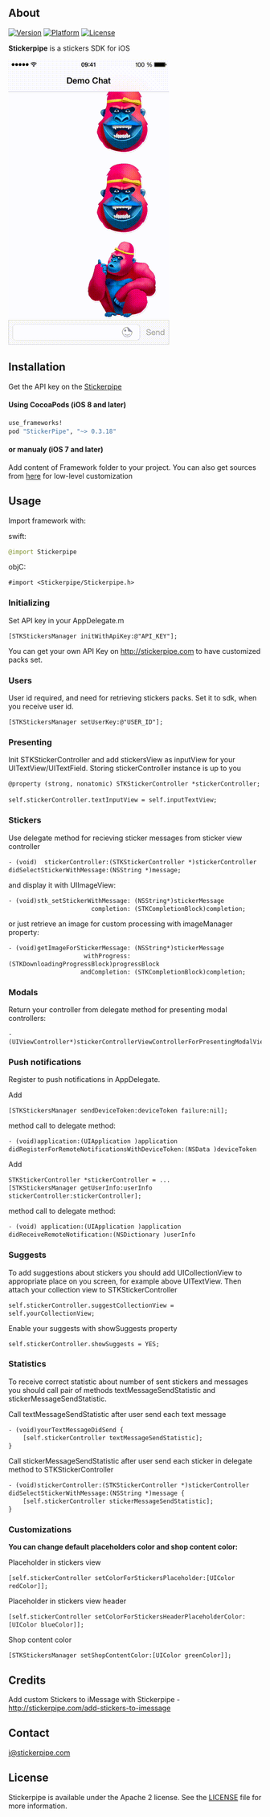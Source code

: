 ## About
[![Version](https://cocoapod-badges.herokuapp.com/v/StickerPipe/badge.png)](http://stickerpipe.com)
[![Platform](https://cocoapod-badges.herokuapp.com/p/StickerPipe/badge.png)](http://stickerpipe.com)
[![License](https://cocoapod-badges.herokuapp.com/l/StickerPipe/badge.(png|svg))](http://stickerpipe.com)

**Stickerpipe** is a stickers SDK for iOS

![ios](ios.gif)

## Installation

Get the API key on the [Stickerpipe](http://stickerpipe.com/)

#### Using CocoaPods (iOS 8 and later)

```ruby
use_frameworks!
pod "StickerPipe", "~> 0.3.18"
```

#### or manualy (iOS 7 and later)

Add content of Framework folder to your project. You can also get sources from [here](https://github.com/908Inc/stickerpipe-ios-sdk) for low-level customization


## Usage

Import framework with:

swift:
```swift
@import Stickerpipe
```

objC:
```ojbc
#import <Stickerpipe/Stickerpipe.h>
```


### Initializing 

Set API key in your AppDelegate.m 

```objc
[STKStickersManager initWithApiKey:@"API_KEY"];
```

You can get your own API Key on http://stickerpipe.com to have customized packs set.


### Users

User id required, and need for retrieving stickers packs. Set it to sdk, when you receive user id.

```objc
[STKStickersManager setUserKey:@"USER_ID"];
```


### Presenting

Init STKStickerController and add stickersView as inputView for your UITextView/UITextField. Storing stickerController instance is up to you

```objc
@property (strong, nonatomic) STKStickerController *stickerController;

self.stickerController.textInputView = self.inputTextView;
```


### Stickers

Use delegate method for recieving sticker messages from sticker view controller

```objc
- (void)  stickerController:(STKStickerController *)stickerController 
didSelectStickerWithMessage:(NSString *)message;
```

and display it with UIImageView:

```objc
- (void)stk_setStickerWithMessage: (NSString*)stickerMessage
					   completion: (STKCompletionBlock)completion;
```

or just retrieve an image for custom processing with imageManager property:

```objc
- (void)getImageForStickerMessage: (NSString*)stickerMessage 
                     withProgress: (STKDownloadingProgressBlock)progressBlock 
                    andCompletion: (STKCompletionBlock)completion;
```


### Modals

Return your controller from delegate method for presenting modal controllers:

```objc
- (UIViewController*)stickerControllerViewControllerForPresentingModalView;
```


### Push notifications
Register to push notifications in AppDelegate. 

Add 
```objc
[STKStickersManager sendDeviceToken:deviceToken failure:nil];
```
method call to delegate method:
```objc
- (void)application:(UIApplication )application didRegisterForRemoteNotificationsWithDeviceToken:(NSData )deviceToken  
```

Add
```objc
STKStickerController *stickerController = ...
[STKStickersManager getUserInfo:userInfo stickerController:stickerController];
```
method call to delegate method:
```objc
- (void) application:(UIApplication )application didReceiveRemoteNotification:(NSDictionary )userInfo
```


### Suggests

To add suggestions about stickers you should add UICollectionView to appropriate place on you screen, for example above UITextView. Then attach your collection view to STKStickerController

```objc
self.stickerController.suggestCollectionView = self.yourCollectionView;
```
Enable your suggests with showSuggests property

```objc
self.stickerController.showSuggests = YES;
```


### Statistics

To receive correct statistic about number of sent stickers and messages you should call pair of methods textMessageSendStatistic and stickerMessageSendStatistic.

Call textMessageSendStatistic after user send each text message

```objc
- (void)yourTextMessageDidSend {
    [self.stickerController textMessageSendStatistic];
}
```

Call stickerMessageSendStatistic after user send each sticker in delegate method to STKStickerController

```objc
- (void)stickerController:(STKStickerController *)stickerController didSelectStickerWithMessage:(NSString *)message {
    [self.stickerController stickerMessageSendStatistic];
}
```


### Сustomizations

**You can change default placeholders color and shop content color:**


Placeholder in stickers view

```objc
[self.stickerController setColorForStickersPlaceholder:[UIColor redColor]];
```

Placeholder in stickers view header

```objc
[self.stickerController setColorForStickersHeaderPlaceholderColor:[UIColor blueColor]];
```

Shop content color

```objc
[STKStickersManager setShopContentColor:[UIColor greenColor]];
```

## Credits

Add custom Stickers to iMessage with Stickerpipe - http://stickerpipe.com/add-stickers-to-imessage

## Contact

i@stickerpipe.com

## License

Stickerpipe is available under the Apache 2 license. See the [LICENSE](LICENSE) file for more information.
